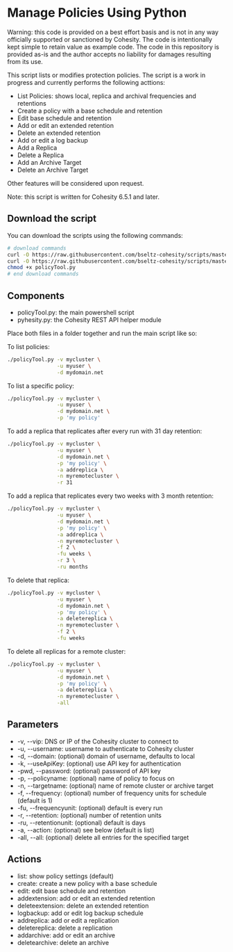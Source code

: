 # Manage Policies Using Python

Warning: this code is provided on a best effort basis and is not in any way officially supported or sanctioned by Cohesity. The code is intentionally kept simple to retain value as example code. The code in this repository is provided as-is and the author accepts no liability for damages resulting from its use.

This script lists or modifies protection policies. The script is a work in progress and currently performs the following acttions:

* List Policies: shows local, replica and archival frequencies and retentions
* Create a policy with a base schedule and retention
* Edit base schedule and retention
* Add or edit an extended retention
* Delete an extended retention
* Add or edit a log backup
* Add a Replica
* Delete a Replica
* Add an Archive Target
* Delete an Archive Target

Other features will be considered upon request.

Note: this script is written for Cohesity 6.5.1 and later.

## Download the script

You can download the scripts using the following commands:

```bash
# download commands
curl -O https://raw.githubusercontent.com/bseltz-cohesity/scripts/master/python/policyTool/policyTool.py
curl -O https://raw.githubusercontent.com/bseltz-cohesity/scripts/master/python/pyhesity.py
chmod +x policyTool.py
# end download commands
```

## Components

* policyTool.py: the main powershell script
* pyhesity.py: the Cohesity REST API helper module

Place both files in a folder together and run the main script like so:

To list policies:

```bash
./policyTool.py -v mycluster \
                -u myuser \
                -d mydomain.net
```

To list a specific policy:

```bash
./policyTool.py -v mycluster \
                -u myuser \
                -d mydomain.net \
                -p 'my policy'
```

To add a replica that replicates after every run with 31 day retention:

```bash
./policyTool.py -v mycluster \
                -u myuser \
                -d mydomain.net \
                -p 'my policy' \
                -a addreplica \
                -n myremotecluster \
                -r 31
```

To add a replica that replicates every two weeks with 3 month retention:

```bash
./policyTool.py -v mycluster \
                -u myuser \
                -d mydomain.net \
                -p 'my policy' \
                -a addreplica \
                -n myremotecluster \
                -f 2 \
                -fu weeks \
                -r 3 \
                -ru months
```

To delete that replica:

```bash
./policyTool.py -v mycluster \
                -u myuser \
                -d mydomain.net \
                -p 'my policy' \
                -a deletereplica \
                -n myremotecluster \
                -f 2 \
                -fu weeks 
```

To delete all replicas for a remote cluster:

```bash
./policyTool.py -v mycluster \
                -u myuser \
                -d mydomain.net \
                -p 'my policy' \
                -a deletereplica \
                -n myremotecluster \
                -all
```

## Parameters

* -v, --vip: DNS or IP of the Cohesity cluster to connect to
* -u, --username: username to authenticate to Cohesity cluster
* -d, --domain: (optional) domain of username, defaults to local
* -k, --useApiKey: (optional) use API key for authentication
* -pwd, --password: (optional) password of API key
* -p, --policyname: (optional) name of policy to focus on
* -n, --targetname: (optional) name of remote cluster or archive target
* -f, --frequency: (optional) number of frequency units for schedule (default is 1)
* -fu, --frequencyunit: (optional) default is every run
* -r, --retention: (optional) number of retention units
* -ru, --retentionunit: (optional) default is days
* -a, --action: (optional) see below (default is list)
* -all, --all: (optional) delete all entries for the specified target

## Actions

* list: show policy settings (default)
* create: create a new policy with a base schedule
* edit: edit base schedule and retention
* addextension: add or edit an extended retention
* deleteextension: delete an extended retention
* logbackup: add or edit log backup schedule
* addreplica: add or edit a replication
* deletereplica: delete a replication
* addarchive: add or edit an archive
* deletearchive: delete an archive
